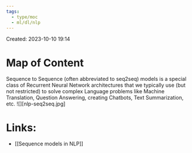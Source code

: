 ```yaml
---
tags:
  - type/moc
  - ml/dl/nlp
---
```

Created: 2023-10-10 19:14
# Map of Content

Sequence to Sequence (often abbreviated to seq2seq) models is a special class of Recurrent Neural Network architectures that we typically use (but not restricted) to solve complex Language problems like Machine Translation, Question Answering, creating Chatbots, Text Summarization, etc.
![][nlp-seq2seq.jpg]

# Links:
- [[Sequence models in NLP]]